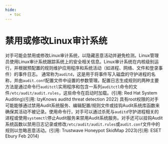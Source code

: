 ```yaml
---
hide:
  - toc
---
```


# 禁用或修改Linux审计系统

对手可能会禁用或修改Linux审计系统，以隐藏恶意活动并避免检测。Linux管理员使用Linux审计系统跟踪系统上的安全相关信息。Linux审计系统在内核级别运行，并根据预配置的规则维护应用程序和系统活动（如进程、网络、文件和登录事件）的事件日志。  通常称为`auditd`，这是用于将事件写入磁盘的守护进程的名称，并由`audit.conf`配置文件中设置的参数管理。配置日志生成规则的两种主要方法是通过命令行`auditctl`实用程序和包含一系列`auditctl`命令的文件`/etc/audit/audit.rules`，这些命令在启动时加载。(引用: Red Hat System Auditing)(引用: IzyKnows auditd threat detection 2022)  具有root权限的对手可能能够通过禁用Audit系统服务、编辑配置/规则文件或挂钩Audit系统库函数来确保其活动不被记录。使用命令行，对手可以通过杀死与`auditd`守护进程相关的进程或使用`systemctl`停止Audit服务来禁用Audit系统服务。对手还可以挂钩Audit系统函数以禁用日志记录或修改`/etc/audit/audit.rules`或`audit.conf`文件中的规则以忽略恶意活动。(引用: Trustwave Honeypot SkidMap 2023)(引用: ESET Ebury Feb 2014)
